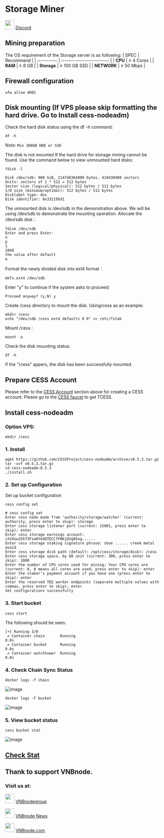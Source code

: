 # Storage Miner
<img src="https://github.com/vnbnode/VNBnode-Guides/assets/76662222/23c3d2d7-f8e2-493b-bbc3-7c348fde2d6e" width="30"/> <a href="https://discord.gg/cess" target="_blank">Discord</a>
## Mining  preparation
The OS requirement of the Storage server is as following: 
|   SPEC	     |        Recommend          |
| :---------: | :-----------------------: |
|   **CPU**   |        ≥ 4 Cores          |
|   **RAM**   |        ≥ 8 GB             |
| **Storage** |        ≥ 100 GB SSD       |
| **NETWORK** |        ≥ 50 Mbps          |
## Firewall configuration
```
ufw allow 4001
```
## Disk mounting (If VPS please skip formatting the hard drive. Go to Install cess-nodeadm)
Check the hard disk status using the df -h command:
```
df -h
```
Note: `Min 300GB HDD or SSD`

The disk is not mounted If the hard drive for storage mining cannot be found. Use the command below to view unmounted hard disks:
```
fdisk -l
```
```
Disk /dev/sdb: 900 GiB, 214748364800 bytes, 419430400 sectors
Units: sectors of 1 * 512 = 512 bytes
Sector size (logical/physical): 512 bytes / 512 bytes
I/O size (minimum/optimal): 512 bytes / 512 bytes
Disklabel type: dos
Disk identifier: 0x331195d1
```
The unmounted disk is /dev/sdb in the demonstration above. We will be using /dev/sdb to demonstrate the mounting operation.
Allocate the /dev/sdb disk：
```
fdisk /dev/sdb
Enter and press Enter:
n
p
1
2048
the value after default
w
```
Format the newly divided disk into ext4 format：
```
mkfs.ext4 /dev/sdb
```
Enter "y" to continue if the system asks to proceed:
```
Proceed anyway? (y,N) y
```
Create /cess directory to mount the disk. Using/cess as an example:
```
mkdir /cess
echo "/dev/sdb /cess ext4 defaults 0 0" >> /etc/fstab
```
Mount /cess :
```
mount -a
```
Check the disk mounting status:
```
df -h
```
If the "/cess" appers, the disk has been successfully mounted.
## Prepare CESS Account
Please refer to the [CESS Account](https://docs.cess.cloud/cess-build-book/cess-accounts) section above for creating a CESS account. 
Please go to the [CESS faucet](https://testnet-faucet.cess.cloud/) to get TCESS. 
## Install cess-nodeadm
### Option VPS:
```
mkdir /cess
```
### 1. Install
```
wget https://github.com/CESSProject/cess-nodeadm/archive/v0.5.3.tar.gz
tar -xvf v0.5.3.tar.gz
cd cess-nodeadm-0.5.3
./install.sh
```
### 2. Set up Configuration
Set up bucket configuration
```
cess config set
```
```
# cess config set 
Enter cess node mode from 'authority/storage/watcher' (current: authority, press enter to skip): storage
Enter cess storage listener port (current: 15001, press enter to skip): enter
Enter cess storage earnings account: cXiHsw32kT3Fzw6YeXDTECCfFNKjDVg85eg......
Enter cess storage staking signature phrase: shoe ...... creek metal avoid
Enter cess storage disk path (default: /opt/cess/storage/disk): /cess
Enter cess storage space, by GB unit (current: 300, press enter to skip): 1000
Enter the number of CPU cores used for mining; Your CPU cores are (current: 0, 0 means all cores are used; press enter to skip): enter
Enter the staker's payment account if you have one (press enter to skip): enter
Enter the reserved TEE worker endpoints (separate multiple values with commas, press enter to skip): enter
Set configurations successfully
```
### 3. Start bucket
```
cess start
```
The following should be seen:
```
[+] Running 3/0
 ✔ Container chain       Running                                                0.0s 
 ✔ Container bucket      Running                                                0.0s 
 ✔ Container watchtower  Running                                                0.0s 
```
### 4. Check Chain Sync Status
```
docker logs -f chain
```
![image](https://github.com/vnbnode/VNBnode-Guides/assets/76662222/eb94274b-d003-449e-83d5-9a1375b3265c)

```
docker logs -f bucket
```
![image](https://github.com/vnbnode/VNBnode-Guides/assets/76662222/8379f2f0-8be6-461f-8ab2-d53758007dff)

### 5. View bucket status
```
cess bucket stat
```
![image](https://github.com/vnbnode/VNBnode-Guides/assets/76662222/9774b7c6-5adf-4836-9d21-191532853604)

## [Check Stat](https://substats.cess.cloud/)
## Thank to support VNBnode.
### Visit us at:

<img src="https://user-images.githubusercontent.com/50621007/183283867-56b4d69f-bc6e-4939-b00a-72aa019d1aea.png" width="30"/> <a href="https://t.me/VNBnodegroup" target="_blank">VNBnodegroup</a>

<img src="https://user-images.githubusercontent.com/50621007/183283867-56b4d69f-bc6e-4939-b00a-72aa019d1aea.png" width="30"/> <a href="https://t.me/Vnbnode" target="_blank">VNBnode News</a>

<img src="https://github.com/vnbnode/binaries/blob/main/Logo/VNBnode.jpg" width="30"/> <a href="https://VNBnode.com" target="_blank">VNBnode.com</a>
